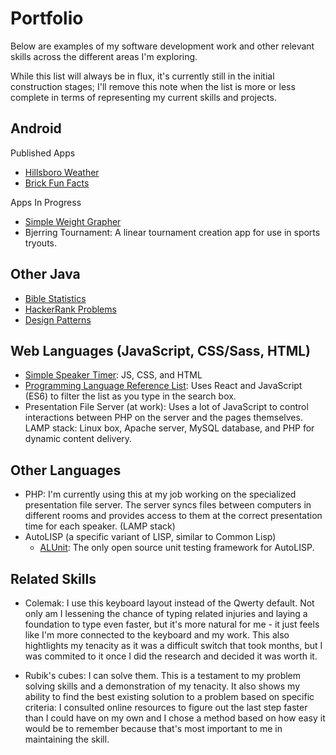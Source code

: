 # Portfolio

Below are examples of my software development work and other relevant skills across the different areas I'm exploring.

While this list will always be in flux, it's currently still in the initial construction stages; I'll remove this note when the list is more or less complete in terms of representing my current skills and projects.

## Android

Published Apps
  - [Hillsboro Weather](https://github.com/jdsandifer/HillsboroWeather/blob/master/README.md)
  - [Brick Fun Facts](https://github.com/jdsandifer/BrickFunFacts/blob/master/README.md)
  
Apps In Progress
  - [Simple Weight Grapher](https://github.com/jdsandifer/SimpleWeightGrapher/blob/master/README.md)
  - Bjerring Tournament: A linear tournament creation app for use in sports tryouts.

## Other Java

- [Bible Statistics](https://github.com/jdsandifer/BibleStatistics/blob/master/README.md)
- [HackerRank Problems](https://github.com/jdsandifer/HackerRank/blob/master/README.md)
- [Design Patterns](https://github.com/jdsandifer/DesignPatterns)

## Web Languages (JavaScript, CSS/Sass, HTML)

- [Simple Speaker Timer](https://github.com/jdsandifer/SimpleSpeakerTimer/blob/master/README.md): 
JS, CSS, and HTML
- [Programming Language Reference List](http://codepen.io/jdsandifer/full/RGdNNN/): Uses React 
and JavaScript (ES6) to filter the list as you type in the search box.
- Presentation File Server (at work): Uses a lot of JavaScript to control interactions between PHP 
on the server and the pages themselves. LAMP stack: Linux box, Apache server, MySQL database, and PHP for dynamic content delivery.

## Other Languages

- PHP: I'm currently using this at my job working on the specialized presentation file server. The server syncs files between computers in different rooms and provides access to them at the correct presentation time for each speaker. (LAMP stack)
- AutoLISP (a specific variant of LISP, similar to Common Lisp)
  - [ALUnit](https://github.com/jdsandifer/ALUnit/blob/master/README.md): The only open source unit testing framework for AutoLISP.

## Related Skills

- Colemak: I use this keyboard layout instead of the Qwerty default. Not only am I lessening the chance of typing related injuries and laying a foundation to type even faster, but it's more natural for me - it just feels like I'm more connected to the keyboard and my work. This also hightlights my tenacity as it was a difficult switch that took months, but I was commited to it once I did the research and decided it was worth it.

- Rubik's cubes: I can solve them. This is a testament to my problem solving skills and a demonstration of my tenacity. It also shows my ability to find the best existing solution to a problem based on specific criteria: I consulted online resources to figure out the last step faster than I could have on my own and I chose a method based on how easy it would be to remember because that's most important to me in maintaining the skill.
